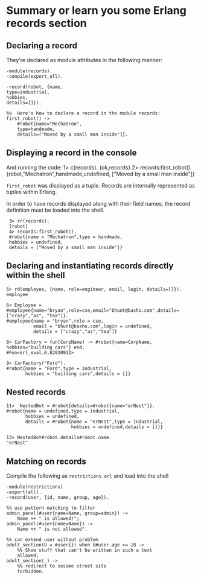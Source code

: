 # Summary or learn you some Erlang records section

## Declaring a record 

They're declared as module attributes in the following manner:

    -module(records).
    -compile(export_all).
     
    -record(robot, {name,
    type=industrial,
    hobbies,
    details=[]}).
    
    %%  Here's how to declare a record in the module records:
    first_robot() ->
        #robot{name="Mechatron",
        type=handmade,
        details=["Moved by a small man inside"]}.

## Displaying a record in the console

And running the code:
    1> c(records).
    {ok,records}
    2> records:first_robot().
     {robot,"Mechatron",handmade,undefined,
     ["Moved by a small man inside"]}

`first_robot` was displayed as a tuple.
Records are internally represented as tuples within Erlang.

In order to have records displayed along with their field names, the record definition must be loaded into the shell.

     3> rr(records).
     [robot]
     4> records:first_robot().        
     #robot{name = "Mechatron",type = handmade,
     hobbies = undefined,
     details = ["Moved by a small man inside"]}


## Declaring and instantiating records directly within the shell

    5> rd(employee, {name, role=engineer, email, login, details=[]}).
    employee

    6> Employee = #employee{name="bryan",role=cse,email="bhunt@basho.com",details=["crazy","as", "tea"]}.
    #employee{name = "bryan",role = cse,
              email = "bhunt@basho.com",login = undefined,
              details = ["crazy","as","tea"]}

    8> CarFactory = fun(CorpName) -> #robot{name=CorpName, hobbies="building cars"} end.
    #Fun<erl_eval.6.82930912>

    9> CarFactory("Ford").
    #robot{name = "Ford",type = industrial,
           hobbies = "building cars",details = []}

## Nested records

    11>  NestedBot = #robot{details=#robot{name="erNest"}}.
    #robot{name = undefined,type = industrial,
           hobbies = undefined,
           details = #robot{name = "erNest",type = industrial,
                            hobbies = undefined,details = []}}
    
    13> NestedBot#robot.details#robot.name.
    "erNest"

## Matching on records

Compile the following as `restrictions.erl` and load into the shell

    -module(restrictions)
    -export(all).
    -record(user, {id, name, group, age}).
 
    %% use pattern matching to filter
    admin_panel(#user{name=Name, group=admin}) ->
        Name ++ " is allowed!";
    admin_panel(#user{name=Name}) ->
        Name ++ " is not allowed".
     
    %% can extend user without problem
    adult_section(U = #user{}) when U#user.age >= 18 ->
        %% Show stuff that can't be written in such a text
        allowed;
    adult_section(_) ->
        %% redirect to sesame street site
        forbidden.


